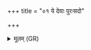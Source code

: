 +++
title = "०१ ये देवाः पुरःसदो"

+++
<details><summary>मूलम् (GR)</summary>

ये देवाः पुरःसदो ऽग्निनेत्रा रक्षोहणः ।  
ते नः पान्तु ते नो ऽवन्तु तेभ्यो नमस् तेभ्यः स्वाहा ॥
</details>